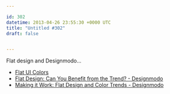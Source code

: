 ```yaml
---

id: 302
datetime: 2013-04-26 23:55:30 +0000 UTC
title: "Untitled #302"
draft: false


---
```


Flat design and Designmodo... 

 
 * [Flat UI Colors](http://flatuicolors.com/)
 * [Flat Design: Can You Benefit from the Trend? - Designmodo](http://designmodo.com/flat-design/)
 * [Making it Work: Flat Design and Color Trends - Designmodo](http://designmodo.com/flat-design-colors/)


